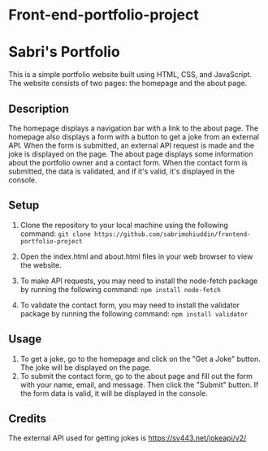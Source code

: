 # Front-end-portfolio-project


# Sabri's Portfolio


This is a simple portfolio website built using HTML, CSS, and JavaScript. The website consists of two pages: the homepage and the about page.


## Description

The homepage displays a navigation bar with a link to the about page.
The homepage also displays a form with a button to get a joke from an external API.
When the form is submitted, an external API request is made and the joke is displayed on the page.
The about page displays some information about the portfolio owner and a contact form.
When the contact form is submitted, the data is validated, and if it's valid, it's displayed in the console.

## Setup

1. Clone the repository to your local machine using the following command:   `git clone https://github.com/sabrimohiuddin/frontend-portfolio-project`

2. Open the index.html and about.html files in your web browser to view the website.
3. To make API requests, you may need to install the node-fetch package by running the following command: `npm install node-fetch`
4. To validate the contact form, you may need to install the validator package by running the following command:  `npm install validator`




## Usage

1. To get a joke, go to the homepage and click on the "Get a Joke" button. The joke will be displayed on the page.
2. To submit the contact form, go to the about page and fill out the form with your name, email, and message. Then click the "Submit" button. If the form data is valid, it will be displayed in the console.

## Credits

The external API used for getting jokes is https://sv443.net/jokeapi/v2/





